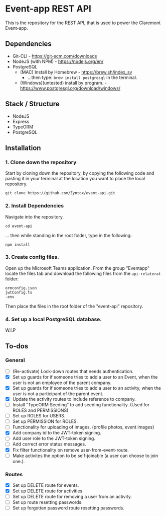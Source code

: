 # Event-app REST API  

This is the repository for the REST API, that is used to power the
Claremont Event-app.

## Dependencies

* Git-CLI - https://git-scm.com/downloads
* NodeJS (with NPM) - https://nodejs.org/en/
* PostgreSQL
  * (MAC) Install by Homebrew - https://brew.sh/index_sv
    * ...then type: `brew install postgresql` in the terminal.
  * (Windows)(untested) install by program. - https://www.postgresql.org/download/windows/  

## Stack / Structure

* NodeJS
* Express
* TypeORM
* PostgreSQL

## Installation

  ### 1. Clone down the repository
  Start by cloning down the repository, by copying the following code and
  pasting it in your terminal at the location you want to place the local
  repository.

  `git clone https://github.com/Zyntox/event-api.git`

  ### 2. Install Dependencies
  Navigate into the repository.

  `cd event-api`

  ... then while standing in the root folder, type in the following:

  `npm install`

  ### 3. Create config files.
  Open up the Microsoft Teams application.
  From the group "Eventapp" locate the files tab and download the following files from the `api-relaterat` folder:

  ```
  ormconfig.json
  jwtConfig.ts
  .env
  ```

  Then place the files in the root folder of the "event-api" repository.

  ### 4. Set up a local PostgreSQL database.
  W.I.P

## To-dos

### General
- [ ] \(Re-activate) Lock-down routes that needs authentication.
- [x] Set up guards for if someone tries to add a user to an Event, when the user is not an employee of the parent company.
- [x] Set up guards for if someone tries to add a user to an activity, when the user is not a participant of the parent event.
- [x] Update the activity routes to include reference to company.
- [ ] Install "TypeORM Seeding" to add seeding functionality. (Used for ROLES and PERMISSIONS)
- [ ] Set up ROLES for USERS.
- [ ] Set up PERMISSION for ROLES.
- [ ] Functionality for uploading of images. (profile photos, event images)
- [x] Add company id to the JWT-token signing.
- [ ] Add user role to the JWT-token signing.
- [ ] Add correct error status messages.
- [x] Fix filter functionality on remove user-from-event-route.
- [ ] Make activites the option to be self-joinable (a user can choose to join one.).

### Routes
- [x] Set up DELETE route for events.
- [x] Set up DELETE route for activities.
- [ ] Set up DELETE route for removing a user from an activity.
- [ ] Set up route resetting passwords.
- [ ] Set up forgotten password route resetting passwords.  
